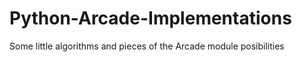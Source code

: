 # Python-Arcade-Implementations
Some little algorithms and pieces of the Arcade module posibilities
